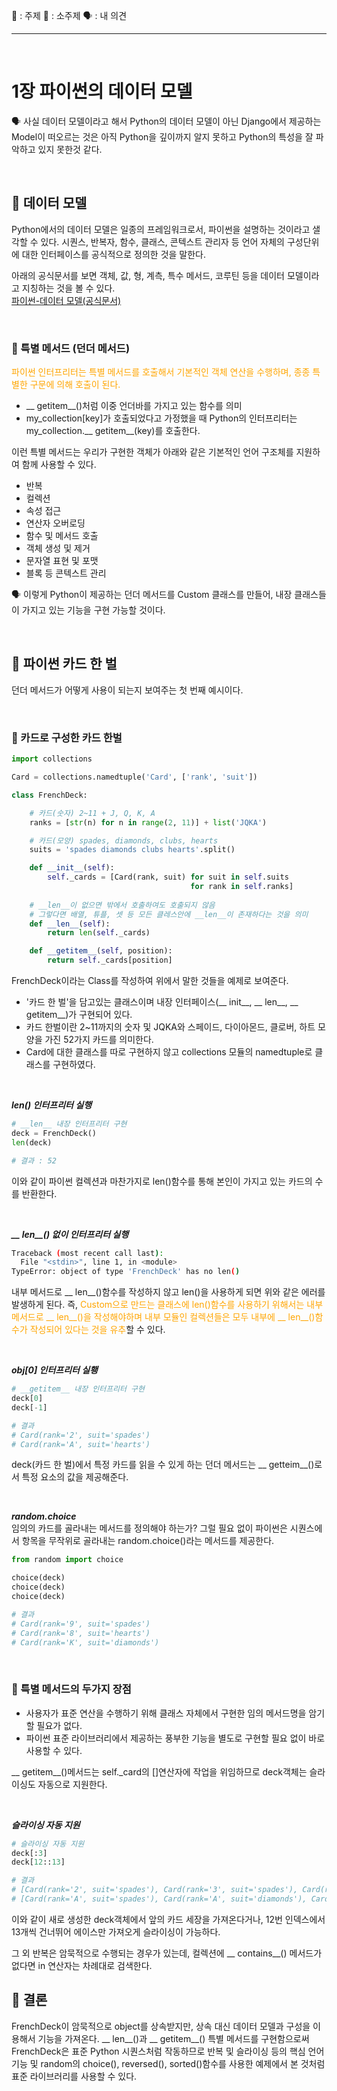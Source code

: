<span>🔖 : 주제  📌 : 소주제  🗣 : 내 의견<span>

------------------------------------------------
<br>

# 1장 파이썬의 데이터 모델
🗣 사실 데이터 모델이라고 해서 Python의 데이터 모델이 아닌 Django에서 제공하는 Model이 떠오르는 것은 아직 Python을 깊이까지 알지 못하고 Python의 특성을 잘 파악하고 있지 못한것 같다. 

<br>

## 🔖 데이터 모델
Python에서의 데이터 모델은 일종의 프레임워크로서, 파이썬을 설명하는 것이라고 샐각할 수 있다. 시퀀스, 반복자, 함수, 클래스, 콘텍스트 관리자 등 언어 자체의 구성단위에 대한 인터페이스를 공식적으로 정의한 것을 말한다.

아래의 공식문서를 보면 객체, 값, 형, 계측, 특수 메서드, 코루틴 등을 데이터 모델이라고 지칭하는 것을 볼 수 있다.<br>
[파이썬-데이터 모델(공식문서)](https://docs.python.org/ko/3/reference/datamodel.html)

<br>

### 📌 특별 메서드 (던더 메서드)
<span style='color:orange;'>파이썬 인터프리터는 특별 메서드를 호출해서 기본적인 객체 연산을 수행하며, 종종 특별한 구문에 의해 호출이 된다.</span> 
- __ getitem__()처럼 이중 언더바를 가지고 있는 함수를 의미
- my_collection[key]가 호출되었다고 가정했을 때 Python의 인터프리터는 my_collection.__ getitem__(key)를 호출한다.

이런 특별 메서드는 우리가 구현한 객체가 아래와 같은 기본적인 언어 구조체를 지원하여 함께 사용할 수 있다.
- 반복
- 컬렉션
- 속성 접근
- 연산자 오버로딩
- 함수 및 메서드 호출
- 객체 생성 및 제거
- 문자열 표현 및 포맷
- 블록 등 콘텍스트 관리

🗣 이렇게 Python이 제공하는 던더 메서드를 Custom 클래스를 만들어, 내장 클래스들이 가지고 있는 기능을 구현 가능할 것이다. 

<br>

## 🔖 파이썬 카드 한 벌
던더 메서드가 어떻게 사용이 되는지 보여주는 첫 번째 예시이다.

<br>

### 📌 카드로 구성한 카드 한벌
```python
import collections

Card = collections.namedtuple('Card', ['rank', 'suit'])

class FrenchDeck:

    # 카드(숫자) 2~11 + J, Q, K, A
    ranks = [str(n) for n in range(2, 11)] + list('JQKA')

    # 카드(모양) spades, diamonds, clubs, hearts
    suits = 'spades diamonds clubs hearts'.split()

    def __init__(self):
        self._cards = [Card(rank, suit) for suit in self.suits
                                        for rank in self.ranks]
    
    # __len__이 없으면 밖에서 호출하여도 호출되지 않음
    # 그렇다면 배열, 튜플, 셋 등 모든 클레스안에 __len__이 존재하다는 것을 의미
    def __len__(self):
        return len(self._cards)

    def __getitem__(self, position):
        return self._cards[position]
```
FrenchDeck이라는 Class를 작성하여 위에서 말한 것들을 예제로 보여준다.
- '카드 한 벌'을 담고있는 클래스이며 내장 인터페이스(__ init__, __ len__, __ getitem__)가 구현되어 있다.
- 카드 한벌이란 2~11까지의 숫자 및 JQKA와 스페이드, 다이아몬드, 클로버, 하트 모양을 가진 52가지 카드를 의미한다.
- Card에 대한 클래스를 따로 구현하지 않고 collections 모듈의 namedtuple로 클래스를 구현하였다.

<br>

***len() 인터프리터 실행***
```python
# __len__ 내장 인터프리터 구현
deck = FrenchDeck()
len(deck)

# 결과 : 52
```
이와 같이 파이썬 컬렉션과 마찬가지로 len()함수를 통해 본인이 가지고 있는 카드의 수를 반환한다.

<br>

***__ len__() 없이 인터프리터 실행***
```bash
Traceback (most recent call last):
  File "<stdin>", line 1, in <module>
TypeError: object of type 'FrenchDeck' has no len()
```
내부 메서드로 __ len__()함수를 작성하지 않고 len()을 사용하게 되면 위와 같은 에러를 발생하게 된다. 즉, <span style='color:orange;'>Custom으로 만드는 클래스에 len()함수를 사용하기 위해서는 내부 메서드로 __ len__()을 작성해야하며 내부 모듈인 컬렉션들은 모두 내부에 __ len__()함수가 작성되어 있다는 것을 유추</span>할 수 있다.

<br>

***obj[0] 인터프리터 실횅***
```python
# __getitem__ 내장 인터프리터 구현
deck[0]
deck[-1]

# 결과 
# Card(rank='2', suit='spades')
# Card(rank='A', suit='hearts')
```
deck(카드 한 벌)에서 특정 카드를 읽을 수 있게 하는 던더 메서드는 __ getteim__()로서 특정 요소의 값을 제공해준다.

<br>

***random.choice***<br>
임의의 카드를 골라내는 메서드를 정의해야 하는가? 그럴 필요 없이 파이썬은 시퀀스에서 항목을 무작위로 골라내는 random.choice()라는 메서드를 제공한다.

```python
from random import choice

choice(deck)
choice(deck)
choice(deck)

# 결과
# Card(rank='9', suit='spades')
# Card(rank='8', suit='hearts')
# Card(rank='K', suit='diamonds')
```

<br>
    
### 📌 특별 메서드의 두가지 장점
- 사용자가 표준 연산을 수행하기 위해 클래스 자체에서 구현한 임의 메서드명을 암기할 필요가 없다.
- 파이썬 표준 라이브러리에서 제공하는 풍부한 기능을 별도로 구현할 필요 없이 바로 사용할 수 있다.

__ getitem__()메서드는 self._card의 []연산자에 작업을 위임하므로 deck객체는 슬라이싱도 자동으로 지원한다.

<br>

***슬라이싱 자동 지원***
```python
# 슬라이싱 자동 지원
deck[:3]
deck[12::13]

# 결과
# [Card(rank='2', suit='spades'), Card(rank='3', suit='spades'), Card(rank='4', suit='spades')]
# [Card(rank='A', suit='spades'), Card(rank='A', suit='diamonds'), Card(rank='A', suit='clubs'), Card(rank='A', suit='hearts')]
```
이와 같이 새로 생성한 deck객체에서 앞의 카드 세장을 가져온다거나, 12번 인덱스에서 13개씩 건너뛰어 에이스만 가져오게 슬라이싱이 가능하다.

그 외 반복은 암묵적으로 수행되는 경우가 있는데, 컬렉션에 __ contains__() 메서드가 없다면 in 연산자는 차례대로 검색한다.

## 🔖 결론
FrenchDeck이 암묵적으로 object를 상속받지만, 상속 대신 데이터 모델과 구성을 이용해서 기능을 가져온다. __ len__()과 __ getitem__() 특별 메서드를 구현함으로써 FrenchDeck은 표준 Python 시퀀스처럼 작동하므로 반복 및 슬라이싱 등의 핵심 언어 기능 및 random의 choice(), reversed(), sorted()함수를 사용한 예제에서 본 것처럼 표준 라이브러리를 사용할 수 있다.













